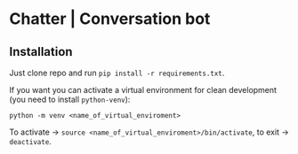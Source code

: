 # Chatter | Conversation bot

## Installation
Just clone repo and run `pip install -r requirements.txt`. 

If you want you can activate a virtual environment for clean development (you need to install `python-venv`):
```
python -m venv <name_of_virtual_enviroment>
```
To activate -> `source <name_of_virtual_enviroment>/bin/activate`, to exit -> `deactivate`.


